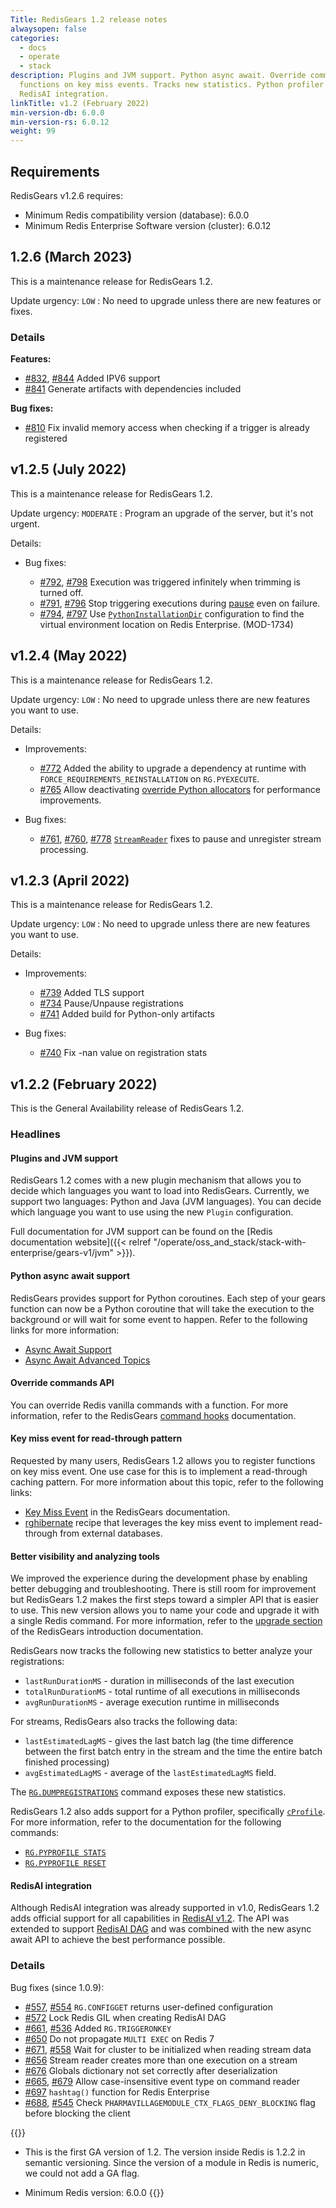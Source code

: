 ```yaml
---
Title: RedisGears 1.2 release notes
alwaysopen: false
categories:
  - docs
  - operate
  - stack
description: Plugins and JVM support. Python async await. Override commands API. Register
  functions on key miss events. Tracks new statistics. Python profiler support. Extended
  RedisAI integration.
linkTitle: v1.2 (February 2022)
min-version-db: 6.0.0
min-version-rs: 6.0.12
weight: 99
---
```


## Requirements

RedisGears v1.2.6 requires:

- Minimum Redis compatibility version (database): 6.0.0
- Minimum Redis Enterprise Software version (cluster): 6.0.12

## 1.2.6 (March 2023)

This is a maintenance release for RedisGears 1.2.

Update urgency: `LOW` : No need to upgrade unless there are new features or fixes.

### Details

**Features:**

- [#832](https://github.com/RedisGears/RedisGears/pull/832), [#844](https://github.com/RedisGears/RedisGears/pull/844) Added IPV6 support
- [#841](https://github.com/RedisGears/RedisGears/pull/841) Generate artifacts with dependencies included

**Bug fixes:**

- [#810](https://github.com/RedisGears/RedisGears/pull/810) Fix invalid memory access when checking if a trigger is already registered

## v1.2.5 (July 2022)

This is a maintenance release for RedisGears 1.2.

Update urgency: `MODERATE` : Program an upgrade of the server, but it's not urgent.

Details:

- Bug fixes:

  - [#792](https://github.com/RedisGears/RedisGears/issues/792), [#798](https://github.com/RedisGears/RedisGears/pull/798) Execution was triggered infinitely when trimming is turned off.
  - [#791](https://github.com/RedisGears/RedisGears/issues/791), [#796](https://github.com/RedisGears/RedisGears/pull/796) Stop triggering executions during [pause](https://oss.redis.com/redisgears/commands.html#rgpauseregistrations) even on failure.
  - [#794](https://github.com/RedisGears/RedisGears/pull/794), [#797](https://github.com/RedisGears/RedisGears/pull/797) Use [`PythonInstallationDir`](https://oss.redis.com/redisgears/configuration.html#pythoninstallationdir) configuration to find the virtual environment location on Redis Enterprise. (MOD-1734)

## v1.2.4 (May 2022)

This is a maintenance release for RedisGears 1.2.

Update urgency: `LOW` : No need to upgrade unless there are new features you want to use.

Details:

- Improvements:

  - [#772](https://github.com/RedisGears/RedisGears/pull/772) Added the ability to upgrade a dependency at runtime with `FORCE_REQUIREMENTS_REINSTALLATION` on `RG.PYEXECUTE`.
  - [#765](https://github.com/RedisGears/RedisGears/pull/765) Allow deactivating [override Python allocators](https://oss.redis.com/redisgears/configuration.html#overridepythonallocators) for performance improvements.

- Bug fixes:

  - [#761](https://github.com/RedisGears/RedisGears/issues/761), [#760](https://github.com/RedisGears/RedisGears/issues/760), [#778](https://github.com/RedisGears/RedisGears/pull/778) [`StreamReader`](https://oss.redis.com/redisgears/readers.html#streamreader) fixes to pause and unregister stream processing.

## v1.2.3 (April 2022)

This is a maintenance release for RedisGears 1.2.

Update urgency: `LOW` : No need to upgrade unless there are new features you want to use.

Details:

- Improvements:

  - [#739](https://github.com/RedisGears/RedisGears/pull/739) Added TLS support
  - [#734](https://github.com/RedisGears/RedisGears/pull/734) Pause/Unpause registrations
  - [#741](https://github.com/RedisGears/RedisGears/pull/741) Added build for Python-only artifacts

- Bug fixes:

  - [#740](https://github.com/RedisGears/RedisGears/pull/740) Fix -nan value on registration stats

## v1.2.2 (February 2022)

This is the General Availability release of RedisGears 1.2.

### Headlines

#### Plugins and JVM support

RedisGears 1.2 comes with a new plugin mechanism that allows you to decide which languages you want to load into RedisGears. Currently, we support two languages: Python and Java (JVM languages). You can decide which language you want to use using the new `Plugin` configuration.

Full documentation for JVM support can be found on the [Redis documentation website]({{< relref "/operate/oss_and_stack/stack-with-enterprise/gears-v1/jvm" >}}).

#### Python async await support

RedisGears provides support for Python coroutines. Each step of your gears function can now be a Python coroutine that will take the execution to the background or will wait for some event to happen. Refer to the following links for more information:

- [Async Await Support](https://oss.redis.com/redisgears/1.2/intro.html#async-await-support)
- [Async Await Advanced Topics](https://oss.redis.com/redisgears/1.2/async_await_advance_topics.html)

#### Override commands API

You can override Redis vanilla commands with a function. For more information, refer to the RedisGears [command hooks](https://oss.redis.com/redisgears/1.2/commands_hook.html) documentation.

#### Key miss event for read-through pattern

Requested by many users, RedisGears 1.2 allows you to register functions on key miss event. One use case for this is to implement a read-through caching pattern. For more information about this topic, refer to the following links:

- [Key Miss Event](https://oss.redis.com/redisgears/1.2/miss_event.html) in the RedisGears documentation.
- [rghibernate](https://github.com/RedisGears/rghibernate) recipe that leverages the key miss event to implement read-through from external databases.

#### Better visibility and analyzing tools

We improved the experience during the development phase by enabling better debugging and troubleshooting. There is still room for improvement but RedisGears 1.2 makes the first steps toward a simpler API that is easier to use. This new version allows you to name your code and upgrade it with a single Redis command. For more information, refer to the [upgrade section](https://oss.redis.com/redisgears/1.2/intro.html#code-upgrades) of the RedisGears introduction documentation.

RedisGears now tracks the following new statistics to better analyze your registrations:

- `lastRunDurationMS` - duration in milliseconds of the last execution
- `totalRunDurationMS` - total runtime of all executions in milliseconds
- `avgRunDurationMS` - average execution runtime in milliseconds

For streams, RedisGears also tracks the following data:

- `lastEstimatedLagMS` - gives the last batch lag (the time difference between the first batch entry in the stream and the time the entire batch finished processing)
- `avgEstimatedLagMS` - average of the `lastEstimatedLagMS` field.

The [`RG.DUMPREGISTRATIONS`](https://oss.redis.com/redisgears/1.2/commands.html#rgdumpregistrations) command exposes these new statistics.

RedisGears 1.2 also adds support for a Python profiler, specifically [`cProfile`](https://docs.python.org/3.7/library/profile.html#module-cProfile). For more information, refer to the documentation for the following commands:

- [`RG.PYPROFILE STATS`](https://oss.redis.com/redisgears/1.2/commands.html#rgpyprofile-stats)
- [`RG.PYPROFILE RESET`](https://oss.redis.com/redisgears/1.2/commands.html#rgpyprofile-reset)

#### RedisAI integration

Although RedisAI integration was already supported in v1.0, RedisGears 1.2 adds official support for all capabilities in [RedisAI v1.2](https://oss.redis.com/redisgears/1.2/redisai.html). The API was extended to support [RedisAI DAG](https://oss.redis.com/redisai/commands/#aidagexecute) and was combined with the new async await API to achieve the best performance possible.

### Details

Bug fixes (since 1.0.9):

- [#557](https://github.com/RedisGears/RedisGears/pull/557), [#554](https://github.com/RedisGears/RedisGears/issues/554) `RG.CONFIGGET` returns user-defined configuration
- [#572](https://github.com/RedisGears/RedisGears/pull/572) Lock Redis GIL when creating RedisAI DAG
- [#661](https://github.com/RedisGears/RedisGears/pull/661), [#536](https://github.com/RedisGears/RedisGears/issues/536) Added `RG.TRIGGERONKEY`
- [#650](https://github.com/RedisGears/RedisGears/issues/650) Do not propagate `MULTI EXEC` on Redis 7
- [#671](https://github.com/RedisGears/RedisGears/pull/671), [#558](https://github.com/RedisGears/RedisGears/issues/558) Wait for cluster to be initialized when reading stream data
- [#656](https://github.com/RedisGears/RedisGears/pull/656) Stream reader creates more than one execution on a stream
- [#676](https://github.com/RedisGears/RedisGears/pull/676) Globals dictionary not set correctly after deserialization
- [#665](https://github.com/RedisGears/RedisGears/issues/665), [#679](https://github.com/RedisGears/RedisGears/pull/679) Allow case-insensitive event type on command reader
- [#697](https://github.com/RedisGears/RedisGears/pull/697) `hashtag()` function for Redis Enterprise
- [#688](https://github.com/RedisGears/RedisGears/pull/688), [#545](https://github.com/RedisGears/RedisGears/issues/545) Check `PHARMAVILLAGEMODULE_CTX_FLAGS_DENY_BLOCKING` flag before blocking the client

{{<note>}}

- This is the first GA version of 1.2. The version inside Redis is 1.2.2 in semantic versioning. Since the version of a module in Redis is numeric, we could not add a GA flag.

- Minimum Redis version: 6.0.0
  {{</note>}}
